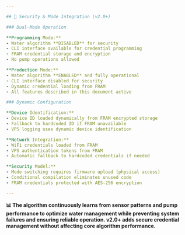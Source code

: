 ```yaml
---

## 🔐 Security & Mode Integration (v2.0+)

### Dual-Mode Operation

**Programming Mode:**
- Water algorithm **DISABLED** for security
- CLI interface available for credential programming
- FRAM credential storage and encryption
- No pump operations allowed

**Production Mode:**
- Water algorithm **ENABLED** and fully operational
- CLI interface disabled for security
- Dynamic credential loading from FRAM
- All features described in this document active

### Dynamic Configuration

**Device Identification:**
- Device ID loaded dynamically from FRAM encrypted storage
- Fallback to hardcoded ID if FRAM unavailable
- VPS logging uses dynamic device identification

**Network Integration:**
- WiFi credentials loaded from FRAM
- VPS authentication tokens from FRAM
- Automatic fallback to hardcoded credentials if needed

**Security Model:**
- Mode switching requires firmware upload (physical access)
- Conditional compilation eliminates unused code
- FRAM credentials protected with AES-256 encryption

---
```


**📊 The algorithm continuously learns from sensor patterns and pump performance to optimize water management while preventing system failures and ensuring reliable operation. v2.0+ adds secure credential management without affecting core algorithm performance.**